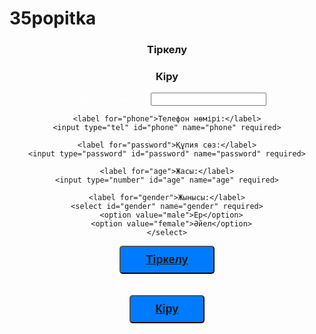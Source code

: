 # 35popitka
<!DOCTYPE html>
<html lang="en">
<head>
    <link rel="stylesheet" href="MarkStore.css">
    <meta charset="UTF-8">
    <meta name="viewport" content="width=device-width, initial-scale=1.0">
    <title>MarkStore.com</title>
</head>
<body>
  <style>
    body {
      background-image: url('https://xakep.ru/wp-content/uploads/2018/03/160322/MOSQUITO.jpg');
    }

  .registration-form {
  position: fixed; /* Экранға бекіту */
  top: 100px; /* Жоғарғы шеттен 10px */
  right: 600px; /* Оң жақ шеттен 10px */
  background-color: black; /* Жартылай мөлдір ақ түс */
  border: 1px solid #ccc; /* Жиек түсі */
  border-radius: 35px; /* Бұрыштарын жұмырлау */
  padding: 15px; /* Ішкі шекара */
  width: 400px; /* Ені */
  box-shadow: 0 4px 8px rgba(0, 0, 0, 0.2); /* Көлеңке */
  z-index: 1000; /* Ең үстіңгі қабатта көрсету */
}

.registration-form  {
  margin-bottom: 10px;
  font-size: 18px;
  text-align: center;
}

.registration-form label {
  font-size: 14px;
  margin-bottom: 5px;
  display: block;
}

.registration-form input,
.registration-form select {
  width: 95%; /* Ені толық */
  padding: 8px;
  margin-bottom: 10px;
  border: 1px solid #ccc;
  border-radius: 15px;
  font-size: 15px;
}
.tus {
  text-decoration: none;
    color: white;
    background-color: #007BFF;
    padding: 10px 40px;
    border-radius: 5px;
    font-size: 18px;
    font-weight: bold;
    transition: background-color 0.3s ease;
}

.tus:hover {
  background-color: blue;
}
label{
  color: white;
}
.registration-form {
    text-align: center;
    animation: slideIn 2s ease-out forwards; /* Анимация */
    opacity: 0; /* Алғашында көрінбейді */
}

/* Анимация */
@keyframes slideIn {
    0% {
        transform: translateY(-100%); /* Экранның үстінен кіреді */
        opacity: 0; /* Толығымен көрінбейді */
    }
    50% {
        transform: translateY(10%); /* Экранның ортасына жақындайды */
        opacity: 0.5;
    }
    100% {
        transform: translateY(0); /* Тоқтайды */
        opacity: 1; /* Толығымен көрінеді */
    }
}
  </style>
  <div class="registration-form">
  <h3>Тіркелу</h3>
  <h3>Кіру</h3>
  <form>
    <label for="username">Пайдаланушы аты:</label>
    <input type="text" id="username" name="username" required>

    <label for="phone">Телефон нөмірі:</label>
    <input type="tel" id="phone" name="phone" required>

    <label for="password">Құпия сөз:</label>
    <input type="password" id="password" name="password" required>

    <label for="age">Жасы:</label>
    <input type="number" id="age" name="age" required>

    <label for="gender">Жынысы:</label>
    <select id="gender" name="gender" required>
      <option value="male">Ер</option>
      <option value="female">Әйел</option>
    </select>

  <button type="submit" class="tus"> <a href="MarkStore.html">Тіркелу</a></button>
    <br> <br><br>
  <button type="submit" class="tus"> <a href="MarkStore.html">Кіру</a></button>
  </form>
</div> 
</body>
</html>
